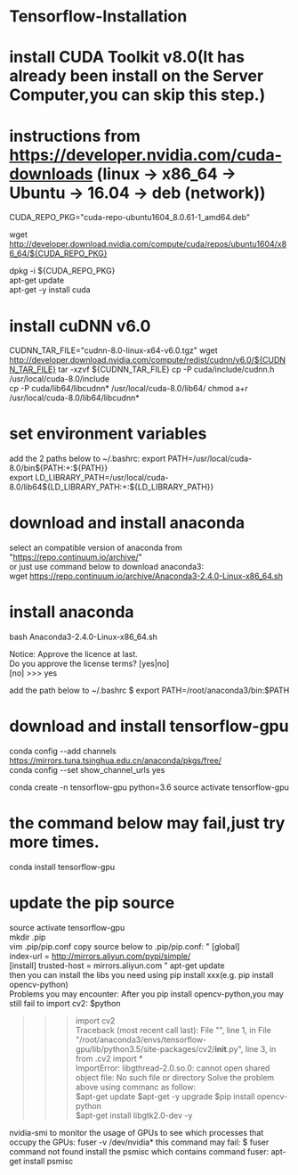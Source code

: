 # Tensorflow-Installation

# install CUDA Toolkit v8.0(It has already been install on the Server Computer,you can skip this step.) 
# instructions from https://developer.nvidia.com/cuda-downloads (linux -> x86_64 -> Ubuntu -> 16.04 -> deb (network)) 
CUDA_REPO_PKG="cuda-repo-ubuntu1604_8.0.61-1_amd64.deb" 

wget http://developer.download.nvidia.com/compute/cuda/repos/ubuntu1604/x86_64/${CUDA_REPO_PKG} 

dpkg -i ${CUDA_REPO_PKG}  
apt-get update  
apt-get -y install cuda 

# install cuDNN v6.0  
CUDNN_TAR_FILE="cudnn-8.0-linux-x64-v6.0.tgz" 
wget http://developer.download.nvidia.com/compute/redist/cudnn/v6.0/${CUDNN_TAR_FILE} 
tar -xzvf ${CUDNN_TAR_FILE} 
cp -P cuda/include/cudnn.h /usr/local/cuda-8.0/include  
cp -P cuda/lib64/libcudnn* /usr/local/cuda-8.0/lib64/ 
chmod a+r /usr/local/cuda-8.0/lib64/libcudnn* 

# set environment variables 
add the 2 paths below to ~/.bashrc: 
export PATH=/usr/local/cuda-8.0/bin${PATH:+:${PATH}}  
export LD_LIBRARY_PATH=/usr/local/cuda-8.0/lib64\${LD_LIBRARY_PATH:+:${LD_LIBRARY_PATH}}  

# download and install anaconda 
select an compatible version of anaconda from "https://repo.continuum.io/archive/"  
or just use command below to download anaconda3:  
wget https://repo.continuum.io/archive/Anaconda3-2.4.0-Linux-x86_64.sh  
# install anaconda  
bash Anaconda3-2.4.0-Linux-x86_64.sh  

Notice: 
Approve the licence at last.  
Do you approve the license terms? [yes|no]  
[no] >>> yes  

add the path below to ~/.bashrc 
$ export PATH=/root/anaconda3/bin:$PATH 



# download and install tensorflow-gpu 
conda config --add channels https://mirrors.tuna.tsinghua.edu.cn/anaconda/pkgs/free/  
conda config --set show_channel_urls yes  

conda create -n tensorflow-gpu python=3.6 
source activate tensorflow-gpu  
  

# the command below may fail,just try more times. 
conda install tensorflow-gpu  

# update the pip source 
source activate tensorflow-gpu  
mkdir .pip  
vim .pip/pip.conf 
copy source below to .pip/pip.conf: 
"
[global]  
index-url = http://mirrors.aliyun.com/pypi/simple/  
[install] 
trusted-host = mirrors.aliyun.com 
"
apt-get update  
then you can install the libs you need using pip install xxx(e.g. pip install opencv-python)  
Problems you may encounter: 
After you pip install opencv-python,you may still fail to import cv2: 
$python 
>>> import cv2  
Traceback (most recent call last):
  File "<stdin>", line 1, in <module> 
  File "/root/anaconda3/envs/tensorflow-gpu/lib/python3.5/site-packages/cv2/__init__.py", line 3, in <module> 
    from .cv2 import *  
ImportError: libgthread-2.0.so.0: cannot open shared object file: No such file or directory 
Solve the problem above using commanc as follow:  
$apt-get update 
$apt-get -y upgrade 
$pip install opencv-python  
$apt-get install libgtk2.0-dev -y 

nvidia-smi to monitor the usage of GPUs
to see which processes that occupy the GPUs:
fuser -v /dev/nvidia*
this command may fail: 
$ fuser command not found
install the psmisc which contains command fuser:
apt-get install psmisc
